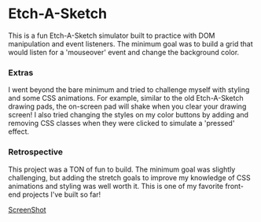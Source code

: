 # Etch-A-Sketch

This is a fun Etch-A-Sketch simulator built to practice with DOM manipulation and event listeners. The minimum goal was to build a grid that would listen for a 'mouseover' event and change the background color.

### Extras

I went beyond the bare minimum and tried to challenge myself with styling and some CSS animations. For example, similar to the old Etch-A-Sketch drawing pads, the on-screen pad will shake when you clear your drawing screen! I also tried changing the styles on my color buttons by adding and removing CSS classes when they were clicked to simulate a 'pressed' effect.

### Retrospective

This project was a TON of fun to build. The minimum goal was slightly challenging, but adding the stretch goals to improve my knowledge of CSS animations and styling was well worth it. This is one of my favorite front-end projects I've built so far!

[ScreenShot](images/EtchASketch.png)
